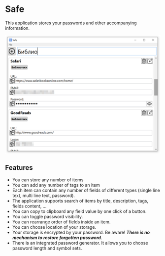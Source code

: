 # Safe

This application stores your passwords and other accompanying information.


![Program screenshot](/docs/screenshot.png)

## Features

* You can store any number of items
* You can add any number of tags to an item
* Each item can contain any number of fields of different types (single line text, multi line text, password).
* The application supports search of items by title, description, tags, fields content, ...
* You can copy to clipboard any field value by one click of a button.
* You can toggle password visibility.
* You can rearrange order of fields inside an item.
* You can choose location of your storage.
* Your storage is encrypted by your password. Be aware! ***There is no mechanism to restore forgotten password***.
* There is an integrated password generator. It allows you to choose password length and symbol sets. 
